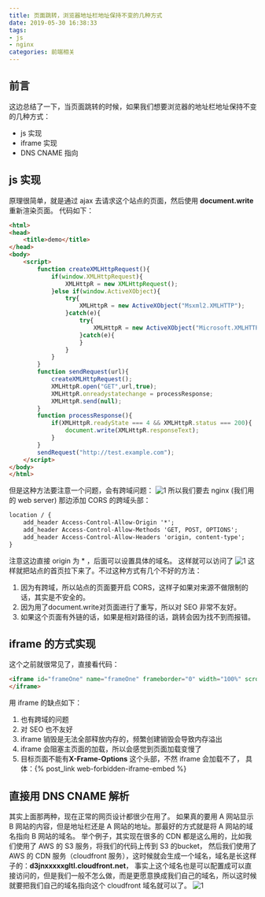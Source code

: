 ```yaml
---
title: 页面跳转，浏览器地址栏地址保持不变的几种方式
date: 2019-05-30 16:38:33
tags: 
- js
- nginx
categories: 前端相关
---
```

## 前言
这边总结了一下，当页面跳转的时候，如果我们想要浏览器的地址栏地址保持不变的几种方式：
- js 实现
- iframe 实现
- DNS CNAME 指向

## js 实现
原理很简单，就是通过 ajax 去请求这个站点的页面，然后使用 **document.write** 重新渲染页面。
代码如下：
<!--more-->
```html
<html>
<head>
	<title>demo</title>
</head>
<body>
	<script>
        function createXMLHttpRequest(){
            if(window.XMLHttpRequest){
                XMLHttpR = new XMLHttpRequest();
            }else if(window.ActiveXObject){
                try{
                    XMLHttpR = new ActiveXObject("Msxml2.XMLHTTP");
                }catch(e){
                    try{
                        XMLHttpR = new ActiveXObject("Microsoft.XMLHTTP");
                    }catch(e){
                    }
                }
            }
        }
        function sendRequest(url){
            createXMLHttpRequest();
            XMLHttpR.open("GET",url,true);
            XMLHttpR.onreadystatechange = processResponse;
            XMLHttpR.send(null);
        }
        function processResponse(){
            if(XMLHttpR.readyState === 4 && XMLHttpR.status === 200){
                document.write(XMLHttpR.responseText);
            }
        }
        sendRequest("http://test.example.com");
	</script>
</body>
</html>
```
但是这种方法要注意一个问题，会有跨域问题：
![1](1.png)
所以我们要去 nginx (我们用的 web server) 那边添加 CORS 的跨域头部：
```html
location / {
    add_header Access-Control-Allow-Origin '*';
    add_header Access-Control-Allow-Methods 'GET, POST, OPTIONS';
    add_header Access-Control-Allow-Headers 'origin, content-type';
}
```
注意这边直接 origin 为 * ，后面可以设置具体的域名。 这样就可以访问了
![1](2.png)
这样就把站点的首页拉下来了。不过这种方式有几个不好的方法：
1. 因为有跨域，所以站点的页面要开启 CORS，这样子如果对来源不做限制的话，其实是不安全的。
2. 因为用了document.write对页面进行了重写，所以对 SEO 非常不友好。
3. 如果这个页面有外链的话，如果是相对路径的话，跳转会因为找不到而报错。

## iframe 的方式实现
这个之前就很常见了，直接看代码：
```html
<iframe id="frameOne" name="frameOne" frameborder="0" width="100%" scrolling="auto" height="100%" src="http://www.example.com">
</iframe>
```
用 iframe 的缺点如下：
1. 也有跨域的问题
2. 对 SEO 也不友好
3. iframe 销毁是无法全部释放内存的，频繁创建销毁会导致内存溢出
4. iframe 会阻塞主页面的加载，所以会感觉到页面加载变慢了
5. 目标页面不能有**X-Frame-Options** 这个头部，不然 iframe 会加载不了， 具体：{% post_link web-forbidden-iframe-embed %}

## 直接用 DNS CNAME 解析
其实上面那两种，现在正常的网页设计都很少在用了。 如果真的要用 A 网站显示 B 网站的内容，但是地址栏还是 A 网站的地址。那最好的方式就是将 A 网站的域名指向 B 网站的域名。
举个例子，其实现在很多的 CDN 都是这么用的，比如我们使用了 AWS 的 S3 服务，将我们的代码上传到 S3 的bucket， 然后我们使用了 AWS 的 CDN 服务（cloudfront 服务），这时候就会生成一个域名，域名是长这样子的：**d3jnxxxxxgltl.cloudfront.net**， 事实上这个域名也是可以配置成可以直接访问的，但是我们一般不怎么做，而是更愿意换成我们自己的域名，所以这时候就要把我们自己的域名指向这个 cloudfront 域名就可以了。
![1](3.png)

